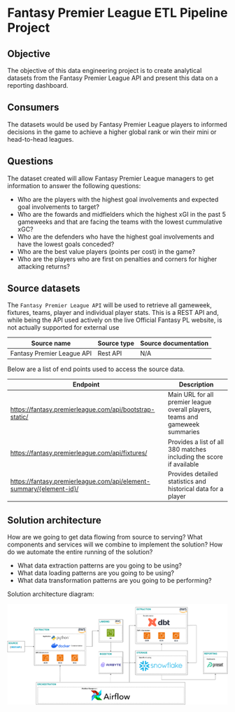 # Fantasy Premier League ETL Pipeline Project 

## Objective 
The objective of this data engineering project is to create analytical datasets from the Fantasy Premier League API and present this data on a reporting dashboard.

## Consumers 
The datasets would be used by Fantasy Premier League players to informed decisions in the game to achieve a higher global rank or win their mini or head-to-head leagues.

## Questions 
The dataset created will allow Fantasy Premier League managers to get information to answer the following questions:

- Who are the players with the highest goal involvements and expected goal involvements to target?
- Who are the fowards and midfielders which the highest xGI in the past 5 gameweeks and that are facing the teams with the lowest cummulative xGC?
- Who are the defenders who have the highest goal involvements and have the lowest goals conceded?
- Who are the best value players (points per cost) in the game?
- Who are the players who are first on penalties and corners for higher attacking returns?

## Source datasets 
The `Fantasy Premier League API` will be used to retrieve all gameweek, fixtures, teams, player and individual player stats. This is a REST API and, while being the API used actively on the live Official Fantasy PL website, is not actually supported for external use

| Source name | Source type | Source documentation |
| - | - | - |
| Fantasy Premier League API | Rest API | N/A |  

Below are a list of end points used to access the source data.

| Endpoint | Description |
| - | - |
| https://fantasy.premierleague.com/api/bootstrap-static/ | Main URL for all premier league overall players, teams and gameweek summaries |
| https://fantasy.premierleague.com/api/fixtures/ | Provides a list of all 380 matches including the score if available |
| https://fantasy.premierleague.com/api/element-summary/{element-id}/	| Provides detailed statistics and historical data for a player | 

## Solution architecture
How are we going to get data flowing from source to serving? What components and services will we combine to implement the solution? How do we automate the entire running of the solution? 

- What data extraction patterns are you going to be using? 
- What data loading patterns are you going to be using? 
- What data transformation patterns are you going to be performing? 

Solution architecture diagram: 

![images/architecture-1.png](images/architecture-1.png)